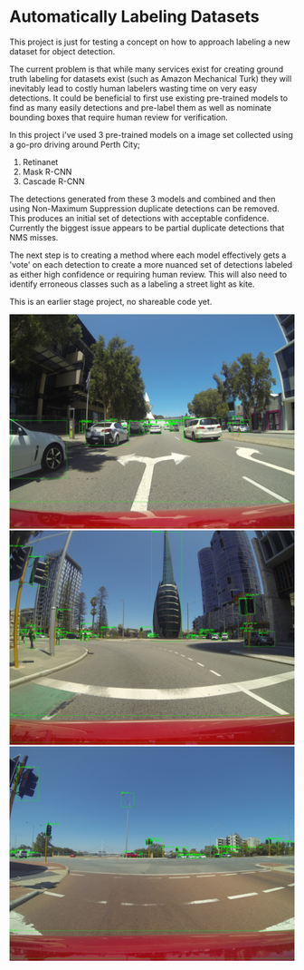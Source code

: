 # Automatically Labeling Datasets

This project is just for testing a concept on how to approach labeling a new dataset for object detection. 

The current problem is that while many services exist for creating ground truth labeling for datasets exist (such as Amazon Mechanical Turk) they will inevitably lead to costly human labelers wasting time on very easy detections. It could be beneficial to first use existing pre-trained models to find as many easily detections and pre-label them as well as nominate bounding boxes that require human review for verification. 

In this project i've used 3 pre-trained models on a image set collected using a go-pro driving around Perth City;
1. Retinanet
2. Mask R-CNN
3. Cascade R-CNN

The detections generated from these 3 models and combined and then using Non-Maximum Suppression duplicate detections can be removed. This produces an initial set of detections with acceptable confidence. Currently the biggest issue appears to be partial duplicate detections that NMS misses.  

The next step is to creating a method where each model effectively gets a 'vote' on each detection to create a more nuanced set of detections labeled as either high confidence or requiring human review.  This will also need to identify erroneous classes such as a labeling a street light as kite. 
 
This is an earlier stage project, no shareable code yet. 
 
![](SampleImages/Example1.jpg)
![](SampleImages/Example2.jpg)
![](SampleImages/Example3.jpg)